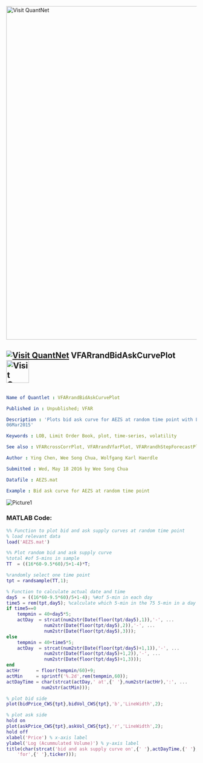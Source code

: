 
[<img src="https://github.com/QuantLet/Styleguide-and-FAQ/blob/master/pictures/banner.png" width="880" alt="Visit QuantNet">](http://quantlet.de/index.php?p=info)

## [<img src="https://github.com/QuantLet/Styleguide-and-Validation-procedure/blob/master/pictures/qloqo.png" alt="Visit QuantNet">](http://quantlet.de/) **VFARrandBidAskCurvePlot** [<img src="https://github.com/QuantLet/Styleguide-and-Validation-procedure/blob/master/pictures/QN2.png" width="60" alt="Visit QuantNet 2.0">](http://quantlet.de/d3/ia)

```yaml

Name of Quantlet : VFARrandBidAskCurvePlot

Published in : Unpublished; VFAR

Description : 'Plots bid ask curve for AEZS at random time point with LOB data from 02Jan2015 till
06Mar2015'

Keywords : LOB, Limit Order Book, plot, time-series, volatility

See also : VFARcrossCorrPlot, VFARrandVfarPlot, VFARrandhStepForecastPlot, VFARqqPlot

Author : Ying Chen, Wee Song Chua, Wolfgang Karl Haerdle

Submitted : Wed, May 18 2016 by Wee Song Chua

Datafile : AEZS.mat

Example : Bid ask curve for AEZS at random time point

```

![Picture1](VFARrandBidAskCurvePlot_m.png)


### MATLAB Code:
```matlab
%% Function to plot bid and ask supply curves at random time point
% load relevant data
load('AEZS.mat')

%% Plot random bid and ask supply curve
%total #of 5-mins in sample
TT  = ((16*60-9.5*60)/5+1-4)*T; 

%randomly select one time point
tpt = randsample(TT,1); 

% Function to calculate actual date and time
day5  = ((16*60-9.5*60)/5+1-4); %#of 5-min in each day
time5 = rem(tpt,day5); %calculate which 5-min in the 75 5-min in a day
if time5==0
    tempmin = 40+day5*5;
    actDay  = strcat(num2str(Date(floor(tpt/day5),1)),'-', ... 
              num2str(Date(floor(tpt/day5),2)),'-', ...
              num2str(Date(floor(tpt/day5),3)));
else
    tempmin = 40+time5*5;
    actDay  = strcat(num2str(Date(floor(tpt/day5)+1,1)),'-', ... 
              num2str(Date(floor(tpt/day5)+1,2)),'-', ...
              num2str(Date(floor(tpt/day5)+1,3)));
end
actHr      = floor(tempmin/60)+9;
actMin     = sprintf('%.2d',rem(tempmin,60));
actDayTime = char(strcat(actDay,' at',{' '},num2str(actHr),':', ...
             num2str(actMin)));

% plot bid side
plot(bidPrice_CWS{tpt},bidVol_CWS{tpt},'b','LineWidth',2);

% plot ask side
hold on
plot(askPrice_CWS{tpt},askVol_CWS{tpt},'r','LineWidth',2);
hold off
xlabel('Price') % x-axis label
ylabel('Log (Acummulated Volume)') % y-axis label
title(char(strcat('bid and ask supply curve on',{' '},actDayTime,{' '}, ...
    'for',{' '},ticker)));

```
